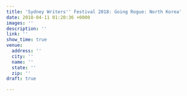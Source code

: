 ```yaml
---
title: 'Sydney Writers'' Festival 2018: Going Rogue: North Korea'
date: 2018-04-11 01:20:36 +0000
images: ''
description: ''
link: ''
show_time: true
venue:
  address: ''
  city: ''
  name: ''
  state: ''
  zip: ''
draft: true

---
```

